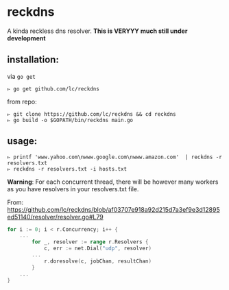 # reckdns
A kinda reckless dns resolver. **This is VERYYY much still under development**

## installation:
via `go get`

```
▻ go get github.com/lc/reckdns
```

from repo:
```
▻ git clone https://github.com/lc/reckdns && cd reckdns
▻ go build -o $GOPATH/bin/reckdns main.go
```

## usage:
```
▻ printf 'www.yahoo.com\nwww.google.com\nwww.amazon.com'  | reckdns -r resolvers.txt 
▻ reckdns -r resolvers.txt -i hosts.txt
```

**Warning**:
For each concurrent thread, there will be however many workers as you have resolvers in your resolvers.txt file.

From: https://github.com/lc/reckdns/blob/af03707e918a92d215d7a3ef9e3d12895ed51140/resolver/resolver.go#L79

```go
for i := 0; i < r.Concurrency; i++ {
	...
		for _, resolver := range r.Resolvers {
			c, err := net.Dial("udp", resolver)
		...
			r.doresolve(c, jobChan, resultChan)
		}
	...
}

```

